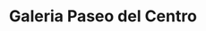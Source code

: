 ---
title: "Galeria Paseo del Centro"
url: /san-fernando-del-valle-de-catamarca/galeria-paseo-del-centro/
shop: centro comercial
---